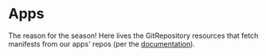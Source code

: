 # Apps

The reason for the season! Here lives the GitRepository resources that fetch manifests from our apps' repos (per the [documentation](https://fluxcd.io/docs/guides/repository-structure/#repo-per-app)).
